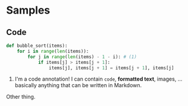 # Samples

## Code

````py title="bubble_sort.py"
def bubble_sort(items):
    for i in range(len(items)):
        for j in range(len(items) - 1 - i): # (1)
            if items[j] > items[j + 1]:
                items[j], items[j + 1] = items[j + 1], items[j]
````

1.  I'm a code annotation! I can contain `code`, __formatted    text__, images, ... basically anything that can be written in Markdown.

Other thing.